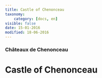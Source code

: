 ```yaml
---
title: Castle of Chenonceau
taxonomy:
    category: [docs, en]
visible: false
date: 15-01-2016
modified: 18-06-2016
---
```

### Châteaux de Chenonceau

# Castle of Chenonceau
